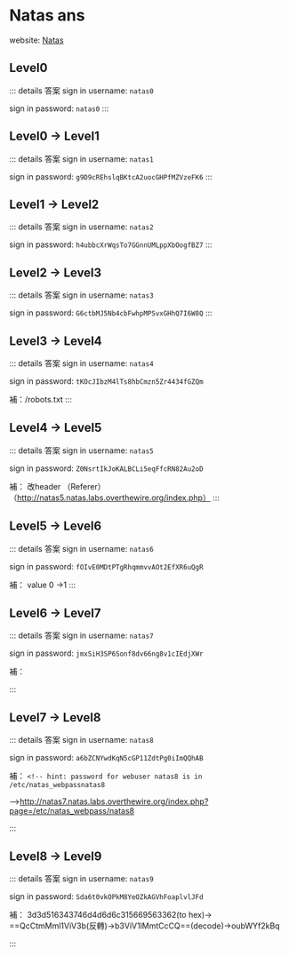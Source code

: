 # Natas ans
website: [Natas](https://overthewire.org/wargames/natas/)

## Level0 
::: details 答案
sign in username: `natas0`

sign in password: `natas0`
:::

## Level0 -> Level1 
::: details 答案
sign in username: `natas1`

sign in password: `g9D9cREhslqBKtcA2uocGHPfMZVzeFK6`
:::

## Level1 -> Level2
::: details 答案
sign in username: `natas2`

sign in password: `h4ubbcXrWqsTo7GGnnUMLppXbOogfBZ7`
:::

## Level2 -> Level3
::: details 答案
sign in username: `natas3`

sign in password: `G6ctbMJ5Nb4cbFwhpMPSvxGHhQ7I6W8Q`
:::

## Level3 -> Level4
::: details 答案
sign in username: `natas4`

sign in password: `tKOcJIbzM4lTs8hbCmzn5Zr4434fGZQm`

補：/robots.txt
:::

## Level4 -> Level5
::: details 答案
sign in username: `natas5`

sign in password: `Z0NsrtIkJoKALBCLi5eqFfcRN82Au2oD`

補： 改header   （Referer） （http://natas5.natas.labs.overthewire.org/index.php）
:::

## Level5 -> Level6 
::: details 答案
sign in username: `natas6`

sign in password: `fOIvE0MDtPTgRhqmmvvAOt2EfXR6uQgR`

補： value 0 ->1
:::

## Level6 -> Level7
::: details 答案
sign in username: `natas7`

sign in password: `jmxSiH3SP6Sonf8dv66ng8v1cIEdjXWr`

補：
 <?
$secret = "FOEIUWGHFEEUHOFUOIU";
?>
:::

## Level7 -> Level8
::: details 答案
sign in username: `natas8`

sign in password: `a6bZCNYwdKqN5cGP11ZdtPg0iImQQhAB`

補： ```<!-- hint: password for webuser natas8 is in /etc/natas_webpassnatas8 ```

-->http://natas7.natas.labs.overthewire.org/index.php?page=/etc/natas_webpass/natas8

:::

## Level8 -> Level9
::: details 答案
sign in username: `natas9`

sign in password: `Sda6t0vkOPkM8YeOZkAGVhFoaplvlJFd`

補： 3d3d516343746d4d6d6c315669563362(to hex)-> ==QcCtmMml1ViV3b(反轉)->b3ViV1lMmtCcCQ==(decode)->oubWYf2kBq

:::